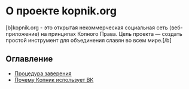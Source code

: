 # О проекте kopnik.org

[b]kopnik.org - это открытая некоммерческая социальная сеть (веб-приложение) на принципах Копного Права. Цель проекта — создать простой инструмент для объединения славян во всем мире.[/b]

## Оглавление

- [Процедура заверения](witness)
- [Почему Копник использует ВК](vk)
